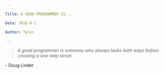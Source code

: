 ```yaml
---

Title: A GOOD PROGRAMMER IS...

Date: 2016-6-1

Author: Tyler

---
```


> *A good programmer is someone who always looks both ways before crossing a one-way street.*

\- Doug Linder